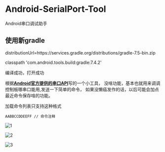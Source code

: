 # Android-SerialPort-Tool
Android串口调试助手

## 使用新gradle

distributionUrl=https\://services.gradle.org/distributions/gradle-7.5-bin.zip

classpath 'com.android.tools.build:gradle:7.4.2'

编译成功，打开成功

根据[**Android官方提供的串口API**](https://github.com/licheedev/Android-SerialPort-API)写的一个小工具，
没啥功能，基本也就用来调调控制板哪串口能用,发送一下简单的命令，
如果没懒癌发作的话，以后可能会加点最近命令保存啥的功能。


加载命令列表只支持这种格式
```
AABBCCDDEEFF // 命令注释
```

![1](https://raw.githubusercontent.com/licheedev/Android-SerialPort-Tool/master/pics/1.png)

![2](https://raw.githubusercontent.com/licheedev/Android-SerialPort-Tool/master/pics/2.png)

![3](https://raw.githubusercontent.com/licheedev/Android-SerialPort-Tool/master/pics/3.jpg)
